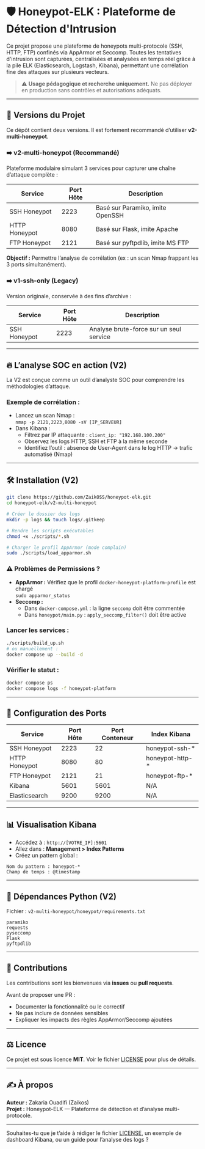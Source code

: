 # 🛡️ Honeypot-ELK : Plateforme de Détection d'Intrusion

Ce projet propose une plateforme de honeypots multi-protocole (SSH, HTTP, FTP) confinés via AppArmor et Seccomp. Toutes les tentatives d'intrusion sont capturées, centralisées et analysées en temps réel grâce à la pile ELK (Elasticsearch, Logstash, Kibana), permettant une corrélation fine des attaques sur plusieurs vecteurs.

> ⚠️ **Usage pédagogique et recherche uniquement.** Ne pas déployer en production sans contrôles et autorisations adéquats.

---

## 🚀 Versions du Projet

Ce dépôt contient deux versions. Il est fortement recommandé d’utiliser **v2-multi-honeypot**.

### ➡️ v2-multi-honeypot (Recommandé)

Plateforme modulaire simulant 3 services pour capturer une chaîne d’attaque complète :

| Service       | Port Hôte | Description                      |
| ------------- | --------- | -------------------------------- |
| SSH Honeypot  | 2223      | Basé sur Paramiko, imite OpenSSH |
| HTTP Honeypot | 8080      | Basé sur Flask, imite Apache     |
| FTP Honeypot  | 2121      | Basé sur pyftpdlib, imite MS FTP |

**Objectif :** Permettre l’analyse de corrélation (ex : un scan Nmap frappant les 3 ports simultanément).

### ➡️ v1-ssh-only (Legacy)

Version originale, conservée à des fins d’archive :

| Service      | Port Hôte | Description                             |
| ------------ | --------- | --------------------------------------- |
| SSH Honeypot | 2223      | Analyse brute-force sur un seul service |

---

## 🔥 L’analyse SOC en action (V2)

La V2 est conçue comme un outil d’analyste SOC pour comprendre les méthodologies d’attaque.

### Exemple de corrélation :

- Lancez un scan Nmap :  
  `nmap -p 2121,2223,8080 -sV [IP_SERVEUR]`
- Dans Kibana :
  - Filtrez par IP attaquante : `client_ip: "192.168.100.200"`
  - Observez les logs HTTP, SSH et FTP à la même seconde
  - Identifiez l’outil : absence de User-Agent dans le log HTTP → trafic automatisé (Nmap)

---

## 🛠️ Installation (V2)

```bash
git clone https://github.com/ZaikOSS/honeypot-elk.git
cd honeypot-elk/v2-multi-honeypot

# Créer le dossier des logs
mkdir -p logs && touch logs/.gitkeep

# Rendre les scripts exécutables
chmod +x ./scripts/*.sh

# Charger le profil AppArmor (mode complain)
sudo ./scripts/load_apparmor.sh
```

### ⚠️ Problèmes de Permissions ?

- **AppArmor :** Vérifiez que le profil `docker-honeypot-platform-profile` est chargé  
  `sudo apparmor_status`
- **Seccomp :**
  - Dans `docker-compose.yml` : la ligne `seccomp` doit être commentée
  - Dans `honeypot/main.py` : `apply_seccomp_filter()` doit être active

### Lancer les services :

```bash
./scripts/build_up.sh
# ou manuellement :
docker compose up --build -d
```

### Vérifier le statut :

```bash
docker compose ps
docker compose logs -f honeypot-platform
```

---

## 🔧 Configuration des Ports

| Service       | Port Hôte | Port Conteneur | Index Kibana     |
| ------------- | --------- | -------------- | ---------------- |
| SSH Honeypot  | 2223      | 22             | honeypot-ssh-\*  |
| HTTP Honeypot | 8080      | 80             | honeypot-http-\* |
| FTP Honeypot  | 2121      | 21             | honeypot-ftp-\*  |
| Kibana        | 5601      | 5601           | N/A              |
| Elasticsearch | 9200      | 9200           | N/A              |

---

## 📊 Visualisation Kibana

- Accédez à : `http://[VOTRE_IP]:5601`
- Allez dans : **Management > Index Patterns**
- Créez un pattern global :

```text
Nom du pattern : honeypot-*
Champ de temps : @timestamp
```

---

## 🧰 Dépendances Python (V2)

Fichier : `v2-multi-honeypot/honeypot/requirements.txt`

```
paramiko
requests
pyseccomp
Flask
pyftpdlib
```

---

## 🧩 Contributions

Les contributions sont les bienvenues via **issues** ou **pull requests**.

Avant de proposer une PR :

- Documenter la fonctionnalité ou le correctif
- Ne pas inclure de données sensibles
- Expliquer les impacts des règles AppArmor/Seccomp ajoutées

---

## ⚖️ Licence

Ce projet est sous licence **MIT**. Voir le fichier [LICENSE](LICENSE) pour plus de détails.

---

## ✍️ À propos

**Auteur :** Zakaria Ouadifi (Zaikos)  
**Projet :** Honeypot-ELK — Plateforme de détection et d’analyse multi-protocole.

---

Souhaites-tu que je t’aide à rédiger le fichier [LICENSE](LICENSE), un exemple de dashboard Kibana, ou un guide pour l’analyse des logs ?
